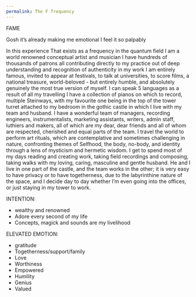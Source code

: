 ```yaml
---
permalink: The F frequency
---
```

FAME 



Gosh it’s already making me emotional 
I feel it so palpably 


In this experience 
That exists as a frequency in the quantum field 
I am a world renowned conceptual artist and musician 
I have hundreds of thousands of patrons all contributing directly to my practice out of deep understanding and recognition of authenticity in my work 
I am entirely famous, invited to appear at festivals, to talk at universities, to score films, a national treasure, world-beloved - but entirely humble, and absolutely genuinely the most true version of myself. 
I can speak 5 languages as a result of all my travelling
I have a collection of pianos on which to record, multiple Steinways, with my favourite one being in the top of the tower turret attached to my bedroom in the gothic castle in which I live with my team and husband. 
I have a wonderful team of managers, recording engineers, instrumentalists, marketing assistants, writers, admin staff, luthiers and makers, all of which are my dear, dear friends and all of whom are respected, cherished and equal parts of the team. 
I travel the world to perform art rituals, which are contemplative and sometimes challenging in nature, confronting themes of Selfhood, the body, no-body, and identity through a lens of mysticism and hermetic wisdom. 
I get to spend most of my days reading and creating work, taking field recordings and composing, taking walks with my loving, caring, masculine and gentle husband. 
He and I live in one part of the castle, and the team works in the other; it is very easy to have privacy or to have togetherness, due to the labyrinthine nature of the space, and I decide day to day whether I’m even going into the offices, or just staying in my tower to work. 


INTENTION:
- wealthy and renowned 
- Adore every second of my life 
- Concepts, magick and sounds are my livelihood 



ELEVATED EMOTION:
- gratitude 
- Togetherness/support/family 
- Love 
- Worthiness 
- Empowered
- Humility 
- Genius 
- Valued